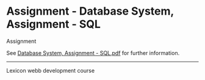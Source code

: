 # Assignment - Database System, Assignment - SQL

Assignment

See [Database System, Assignment - SQL.pdf](./Assignment/[Database%20System%2C%20Assignment%20-%20SQL.pdf) for further information.

---
Lexicon webb development course